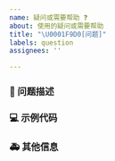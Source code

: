 ```yaml
---
name: 疑问或需要帮助 ❓
about: 使用的疑问或需要帮助
title: "\U0001F9D0[问题]"
labels: question
assignees: ''

---
```


### 🧐 问题描述

<!--
详细地描述问题，让大家都能理解
-->

### 💻 示例代码

<!--
如果你有解决方案，在这里清晰地阐述
-->

### 🚑 其他信息

<!--
如截图等其他信息可以贴在这里
-->
